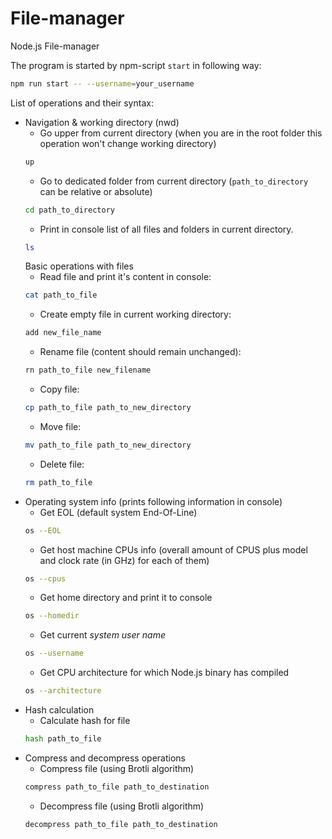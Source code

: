 # File-manager
Node.js File-manager

The program is started by npm-script `start` in following way:
```bash
npm run start -- --username=your_username
```

List of operations and their syntax:
- Navigation & working directory (nwd)
    - Go upper from current directory (when you are in the root folder this operation won't change working directory)  
    ```bash
    up
    ```
    - Go to dedicated folder from current directory (`path_to_directory` can be relative or absolute)
    ```bash
    cd path_to_directory
    ```
    - Print in console list of all files and folders in current directory.
    ```bash
    ls
    ```
     Basic operations with files
    - Read file and print it's content in console: 
    ```bash
    cat path_to_file
    ```
    - Create empty file in current working directory: 
    ```bash
    add new_file_name
    ```
    - Rename file (content should remain unchanged): 
    ```bash
    rn path_to_file new_filename
    ```
    - Copy file: 
    ```bash
    cp path_to_file path_to_new_directory
    ```
    - Move file: 
    ```bash
    mv path_to_file path_to_new_directory
    ```
    - Delete file: 
    ```bash
    rm path_to_file
    ```
- Operating system info (prints following information in console)
    - Get EOL (default system End-Of-Line) 
    ```bash
    os --EOL
    ```
    - Get host machine CPUs info (overall amount of CPUS plus model and clock rate (in GHz) for each of them) 
    ```bash
    os --cpus
    ```
    - Get home directory and print it to console  
    ```bash
    os --homedir
    ```
    - Get current *system user name* 
    ```bash
    os --username
    ```
    - Get CPU architecture for which Node.js binary has compiled 
    ```bash
    os --architecture
    ```
- Hash calculation  
    - Calculate hash for file 
    ```bash
    hash path_to_file
    ```
- Compress and decompress operations  
    - Compress file (using Brotli algorithm)  
    ```bash
    compress path_to_file path_to_destination
    ```
    - Decompress file (using Brotli algorithm)  
    ```bash
    decompress path_to_file path_to_destination
    ```  